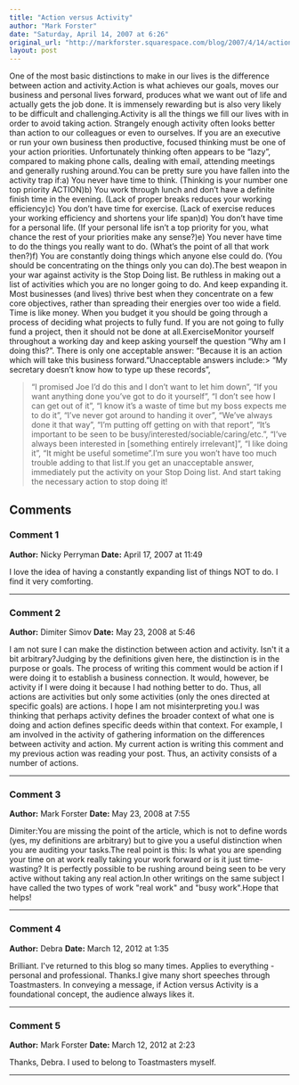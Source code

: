 ```yaml
---
title: "Action versus Activity"
author: "Mark Forster"
date: "Saturday, April 14, 2007 at 6:26"
original_url: "http://markforster.squarespace.com/blog/2007/4/14/action-versus-activity.html"
layout: post
---
```


One of the most basic distinctions to make in our lives is the difference between action and activity.Action is what achieves our goals, moves our business and personal lives forward, produces what we want out of life and actually gets the job done. It is immensely rewarding but is also very likely to be difficult and challenging.Activity is all the things we fill our lives with in order to avoid taking action. Strangely enough activity often looks better than action to our colleagues or even to ourselves. If you are an executive or run your own business then productive, focused thinking must be one of your action priorities. Unfortunately thinking often appears to be “lazy”, compared to making phone calls, dealing with email, attending meetings and generally rushing around.You can be pretty sure you have fallen into the activity trap if:a) You never have time to think. (Thinking is your number one top priority ACTION)b) You work through lunch and don’t have a definite finish time in the evening. (Lack of proper breaks reduces your working efficiency)c) You don’t have time for exercise. (Lack of exercise reduces your working efficiency and shortens your life span)d) You don’t have time for a personal life. (If your personal life isn’t a top priority for you, what chance the rest of your priorities make any sense?)e) You never have time to do the things you really want to do. (What’s the point of all that work then?)f) You are constantly doing things which anyone else could do. (You should be concentrating on the things only you can do).The best weapon in your war against activity is the Stop Doing list. Be ruthless in making out a list of activities which you are no longer going to do. And keep expanding it. Most businesses (and lives) thrive best when they concentrate on a few core objectives, rather than spreading their energies over too wide a field. Time is like money. When you budget it you should be going through a process of deciding what projects to fully fund. If you are not going to fully fund a project, then it should not be done at all.ExerciseMonitor yourself throughout a working day and keep asking yourself the question “Why am I doing this?”. There is only one acceptable answer: “Because it is an action which will take this business forward.”Unacceptable answers include:> “My secretary doesn’t know how to type up these records”,
> “I promised Joe I’d do this and I don’t want to let him down”,
> “If you want anything done you’ve got to do it yourself”,
> “I don’t see how I can get out of it”,
> “I know it’s a waste of time but my boss expects me to do it”,
> “I’ve never got around to handing it over”,
> “We’ve always done it that way”,
> “I’m putting off getting on with that report”,
> “It’s important to be seen to be busy/interested/sociable/caring/etc.”,
> “I’ve always been interested in [something entirely irrelevant]”,
> “I like doing it”,
> “It might be useful sometime”.I’m sure you won’t have too much trouble adding to that list.If you get an unacceptable answer, immediately put the activity on your Stop Doing list. And start taking the necessary action to stop doing it!

## Comments

### Comment 1
**Author:** Nicky Perryman
**Date:** April 17, 2007 at 11:49

I love the idea of having a constantly expanding list of things NOT to do. I find it very comforting.

---

### Comment 2
**Author:** Dimiter Simov
**Date:** May 23, 2008 at 5:46

I am not sure I can make the distinction between action and activity. Isn't it a bit arbitrary?Judging by the definitions given here, the distinction is in the purpose or goals. The process of writing this comment would be action if I were doing it to establish a business connection. It would, however, be activity if I were doing it because I had nothing better to do. Thus, all actions are activities but only some activities (only the ones directed at specific goals) are actions. I hope I am not misinterpreting you.I was thinking that perhaps activity defines the broader context of what one is doing and action defines specific deeds within that context. For example, I am involved in the activity of gathering information on the differences between activity and action. My current action is writing this comment and my previous action was reading your post. Thus, an activity consists of a number of actions.

---

### Comment 3
**Author:** Mark Forster
**Date:** May 23, 2008 at 7:55

Dimiter:You are missing the point of the article, which is not to define words (yes, my definitions are arbitrary) but to give you a useful distinction when you are auditing your tasks.The real point is this: Is what you are spending your time on at work really taking your work forward or is it just time-wasting? It is perfectly possible to be rushing around being seen to be very active without taking any real action.In other writings on the same subject I have called the two types of work "real work" and "busy work".Hope that helps!

---

### Comment 4
**Author:** Debra
**Date:** March 12, 2012 at 1:35

Brilliant. I've returned to this blog so many times. Applies to everything - personal and professional. Thanks.I give many short speeches through Toastmasters. In conveying a message, if Action versus Activity is a foundational concept, the audience always likes it.

---

### Comment 5
**Author:** Mark Forster
**Date:** March 12, 2012 at 2:23

Thanks, Debra. I used to belong to Toastmasters myself.

---
